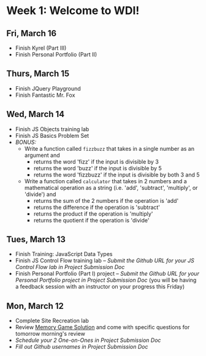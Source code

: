 # Week 1: Welcome to WDI!

## Fri, March 16
- Finish Kyrel (Part III)
- Finish Personal Portfolio (Part II)

## Thurs, March 15
- Finish JQuery Playground
- Finish Fantastic Mr. Fox

## Wed, March 14
- Finish JS Objects training lab
- Finish JS Basics Problem Set
- *BONUS:* 
  - Write a function called `fizzbuzz` that takes in a single number as an argument and 
    - returns the word 'fizz' if the input is divisible by 3
    - returns the word 'buzz' if the input is divisible by 5
    - returns the word 'fizzbuzz' if the input is divisible by both 3 and 5
  - Write a function called `calculator` that takes in 2 numbers and a mathematical operation as a string (i.e. 'add', 'subtract', 'multiply', or 'divide') and
    - returns the sum of the 2 numbers if the operation is 'add'
    - returns the difference if the operation is 'subtract'
    - returns the product if the operation is 'multiply'
    - returns the quotient if the operation is 'divide'

## Tues, March 13
- Finish Training: JavaScript Data Types
- Finish JS Control Flow training lab – *Submit the Github URL for your JS Control Flow lab in Project Submission Doc*
- Finish Personal Portfolio (Part I) project – *Submit the Github URL for your Personal Portfolio project in Project Submission Doc* (you will be having a feedback session with an instructor on your progress this Friday)

## Mon, March 12
- Complete Site Recreation lab
- Review [Memory Game Solution](https://github.com/falqas/memory-game/tree/master/memory_game) and come with specific questions for tomorrow morning's review
- *Schedule your 2 One-on-Ones in Project Submission Doc*
- *Fill out Github usernames in Project Submission Doc*
